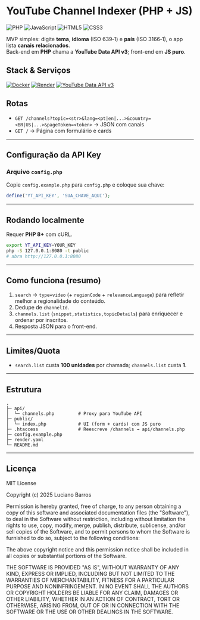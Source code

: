 # YouTube Channel Indexer (PHP + JS)

![PHP](https://img.shields.io/badge/PHP-777BB4?logo=php&logoColor=white)
![JavaScript](https://img.shields.io/badge/JavaScript-F7DF1E?logo=javascript&logoColor=000)
![HTML5](https://img.shields.io/badge/HTML5-E34F26?logo=html5&logoColor=white)
![CSS3](https://img.shields.io/badge/CSS3-1572B6?logo=css3&logoColor=white)

MVP simples: digite **tema**, **idioma** (ISO 639‑1) e **país** (ISO 3166‑1), o app lista **canais relacionados**.  
Back-end em **PHP** chama a **YouTube Data API v3**; front-end em **JS puro**.

## Stack & Serviços
[![Docker](https://img.shields.io/badge/Docker-2496ED?logo=docker&logoColor=white)](https://www.docker.com/)
[![Render](https://img.shields.io/badge/Render-46E3B7?logo=render&logoColor=000)](https://render.com/)
[![YouTube Data API v3](https://img.shields.io/badge/YouTube%20Data%20API%20v3-FF0000?logo=youtube&logoColor=white)](https://developers.google.com/youtube/v3)

## Rotas
- `GET /channels?topic=<str>&lang=<pt|en|...>&country=<BR|US|...>&pageToken=<token>` → JSON com canais
- `GET /` → Página com formulário e cards

---

## Configuração da API Key

### Arquivo `config.php`
Copie `config.example.php` para `config.php` e coloque sua chave:
```php
define('YT_API_KEY', 'SUA_CHAVE_AQUI');
```

---

## Rodando localmente
Requer **PHP 8+** com cURL.
```bash
export YT_API_KEY=YOUR_KEY
php -S 127.0.0.1:8080 -t public
# abra http://127.0.0.1:8080
```

---

## Como funciona (resumo)
1. `search` → `type=video` (+ `regionCode` + `relevanceLanguage`) para refletir melhor a regionalidade do conteúdo.  
2. Dedupe de `channelId`.  
3. `channels.list` (`snippet,statistics,topicDetails`) para enriquecer e ordenar por inscritos.  
4. Resposta JSON para o front-end.

---

## Limites/Quota
- `search.list` custa **100 unidades** por chamada; `channels.list` custa **1**.  

---

## Estrutura
```
.
├─ api/
│  └─ channels.php         # Proxy para YouTube API
├─ public/
│  └─ index.php            # UI (form + cards) com JS puro
├─ .htaccess               # Reescreve /channels → api/channels.php
├─ config.example.php
├─ render.yaml
└─ README.md
```

---

## Licença

MIT License

Copyright (c) 2025 Luciano Barros

Permission is hereby granted, free of charge, to any person obtaining a copy
of this software and associated documentation files (the "Software"), to deal
in the Software without restriction, including without limitation the rights
to use, copy, modify, merge, publish, distribute, sublicense, and/or sell
copies of the Software, and to permit persons to whom the Software is
furnished to do so, subject to the following conditions:

The above copyright notice and this permission notice shall be included in all
copies or substantial portions of the Software.

THE SOFTWARE IS PROVIDED "AS IS", WITHOUT WARRANTY OF ANY KIND, EXPRESS OR
IMPLIED, INCLUDING BUT NOT LIMITED TO THE WARRANTIES OF MERCHANTABILITY,
FITNESS FOR A PARTICULAR PURPOSE AND NONINFRINGEMENT. IN NO EVENT SHALL THE
AUTHORS OR COPYRIGHT HOLDERS BE LIABLE FOR ANY CLAIM, DAMAGES OR OTHER
LIABILITY, WHETHER IN AN ACTION OF CONTRACT, TORT OR OTHERWISE, ARISING FROM,
OUT OF OR IN CONNECTION WITH THE SOFTWARE OR THE USE OR OTHER DEALINGS IN THE
SOFTWARE.
